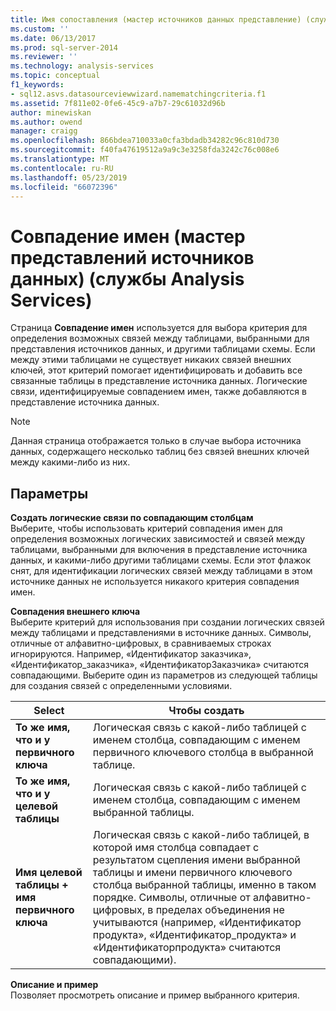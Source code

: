 ```yaml
---
title: Имя сопоставления (мастер источников данных представление) (службы Analysis Services) | Документация Майкрософт
ms.custom: ''
ms.date: 06/13/2017
ms.prod: sql-server-2014
ms.reviewer: ''
ms.technology: analysis-services
ms.topic: conceptual
f1_keywords:
- sql12.asvs.datasourceviewwizard.namematchingcriteria.f1
ms.assetid: 7f811e02-0fe6-45c9-a7b7-29c61032d96b
author: minewiskan
ms.author: owend
manager: craigg
ms.openlocfilehash: 866bdea710033a0cfa3bdadb34282c96c810d730
ms.sourcegitcommit: f40fa47619512a9a9c3e3258fda3242c76c008e6
ms.translationtype: MT
ms.contentlocale: ru-RU
ms.lasthandoff: 05/23/2019
ms.locfileid: "66072396"
---
```

# <a name="name-matching-data-source-view-wizard-analysis-services"></a>Совпадение имен (мастер представлений источников данных) (службы Analysis Services)
  Страница **Совпадение имен** используется для выбора критерия для определения возможных связей между таблицами, выбранными для представления источников данных, и другими таблицами схемы. Если между этими таблицами не существует никаких связей внешних ключей, этот критерий помогает идентифицировать и добавить все связанные таблицы в представление источника данных. Логические связи, идентифицируемые совпадением имен, также добавляются в представление источника данных.  
  
> [!NOTE]  
>  Данная страница отображается только в случае выбора источника данных, содержащего несколько таблиц без связей внешних ключей между какими-либо из них.  
  
## <a name="options"></a>Параметры  
 **Создать логические связи по совпадающим столбцам**  
 Выберите, чтобы использовать критерий совпадения имен для определения возможных логических зависимостей и связей между таблицами, выбранными для включения в представление источника данных, и какими-либо другими таблицами схемы. Если этот флажок снят, для идентификации логических связей между таблицами в этом источнике данных не используется никакого критерия совпадения имен.  
  
 **Совпадения внешнего ключа**  
 Выберите критерий для использования при создании логических связей между таблицами и представлениями в источнике данных. Символы, отличные от алфавитно-цифровых, в сравниваемых строках игнорируются. Например, «Идентификатор заказчика», «Идентификатор_заказчика», «ИдентификаторЗаказчика» считаются совпадающими. Выберите один из параметров из следующей таблицы для создания связей с определенными условиями.  
  
|Select|Чтобы создать|  
|------------|---------------|  
|**То же имя, что и у первичного ключа**|Логическая связь с какой-либо таблицей с именем столбца, совпадающим с именем первичного ключевого столбца в выбранной таблице.|  
|**То же имя, что и у целевой таблицы**|Логическая связь с какой-либо таблицей с именем столбца, совпадающим с именем выбранной таблицы.|  
|**Имя целевой таблицы + имя первичного ключа**|Логическая связь с какой-либо таблицей, в которой имя столбца совпадает с результатом сцепления имени выбранной таблицы и имени первичного ключевого столбца выбранной таблицы, именно в таком порядке. Символы, отличные от алфавитно-цифровых, в пределах объединения не учитываются (например, «Идентификатор продукта», «Идентификатор_продукта» и «Идентификаторпродукта» считаются совпадающими).|  
  
 **Описание и пример**  
 Позволяет просмотреть описание и пример выбранного критерия.  
  
  
